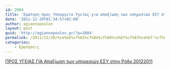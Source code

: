 ```yaml
---
id: 2084
title: 'Ερώτηση προς Υπουργείο Υγείας για απαξίωση των υπηρεσιών ΕΣΥ στην Ρόδο 20-12-2011'
date: '2011-12-20T01:34:57+02:00'
author: agiannopoulos
layout: post
guid: 'http://agiannopoulos.gr/?p=2084'
permalink: /2011/12/20/%ce%b5%cf%81%cf%8e%cf%84%ce%b7%cf%83%ce%b7-%cf%80%cf%81%ce%bf%cf%82-%cf%85%cf%80%ce%bf%cf%85%cf%81%ce%b3%ce%b5%ce%af%ce%bf-%cf%85%ce%b3%ce%b5%ce%af%ce%b1%cf%82-%ce%b3%ce%b9%ce%b1-%ce%b1%cf%80%ce%b1/
categories:
    - Ερωτήσεις
---
```


[ΠΡΟΣ ΥΓΕΙΑΣ ΓΙΑ Απαξίωση των υπηρεσιών ΕΣΥ στην Ρόδο 20122011](http://agiannopoulos.gr/2011/12/20/%ce%b5%cf%81%cf%8e%cf%84%ce%b7%cf%83%ce%b7-%cf%80%cf%81%ce%bf%cf%82-%cf%85%cf%80%ce%bf%cf%85%cf%81%ce%b3%ce%b5%ce%af%ce%bf-%cf%85%ce%b3%ce%b5%ce%af%ce%b1%cf%82-%ce%b3%ce%b9%ce%b1-%ce%b1%cf%80%ce%b1/%cf%80%cf%81%ce%bf%cf%83-%cf%85%ce%b3%ce%b5%ce%b9%ce%b1%cf%83-%ce%b3%ce%b9%ce%b1-%ce%b1%cf%80%ce%b1%ce%be%ce%af%cf%89%cf%83%ce%b7-%cf%84%cf%89%ce%bd-%cf%85%cf%80%ce%b7%cf%81%ce%b5%cf%83%ce%b9%cf%8e/)